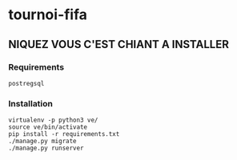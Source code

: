 # tournoi-fifa

## NIQUEZ VOUS C'EST CHIANT A INSTALLER

### Requirements

```
postregsql
```

### Installation

```
virtualenv -p python3 ve/
source ve/bin/activate
pip install -r requirements.txt
./manage.py migrate
./manage.py runserver
```
